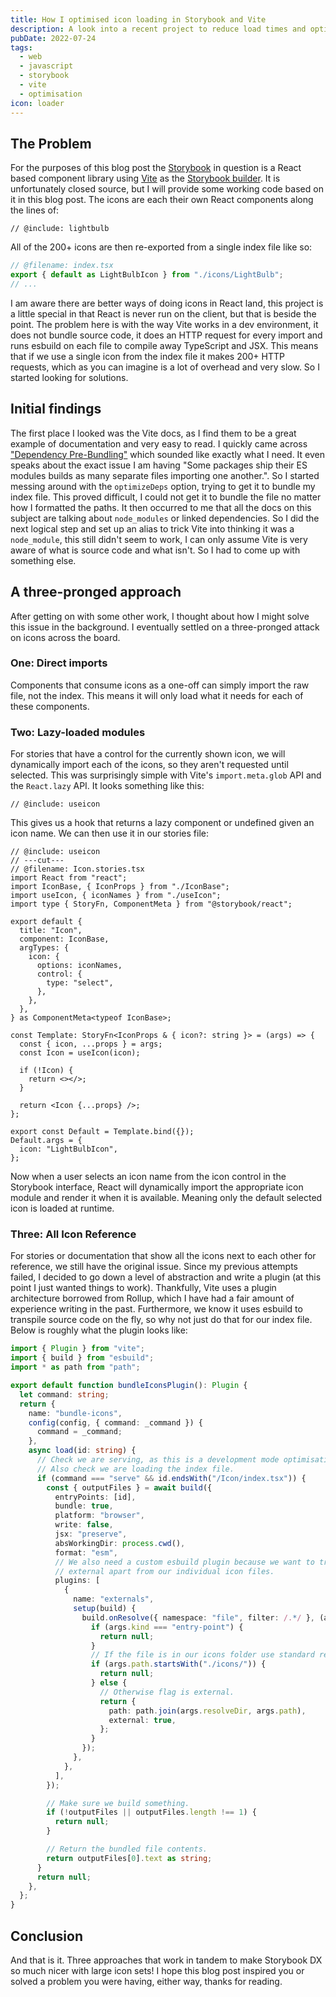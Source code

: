 ```yaml
---
title: How I optimised icon loading in Storybook and Vite
description: A look into a recent project to reduce load times and optimise icon loading in Storybook using @storybook/builder-vite.
pubDate: 2022-07-24
tags:
  - web
  - javascript
  - storybook
  - vite
  - optimisation
icon: loader
---
```


## The Problem

For the purposes of this blog post the [Storybook](https://storybook.js.org/) in question is a React based component library using [Vite](https://vitejs.dev/) as the [Storybook builder](https://github.com/storybookjs/builder-vite). It is unfortunately closed source, but I will provide some working code based on it in this blog post. The icons are each their own React components along the lines of:

<div style='display: none'>

```twoslash include iconbase
// @filename: IconBase.tsx
import React from "react";
export type IconProps = Omit<JSX.IntrinsicElements["svg"], 'ref'>;

export default function IconBase(props: IconProps) {
  const { children, ...rest } = props;
  return (
    <svg viewBox="..." width=".." height=".." {...props}>
      {children}
    </svg>
  );
}
```

```twoslash include lightbulb
// @filename: IconBase.tsx
import React from "react";
export type IconProps = Omit<JSX.IntrinsicElements["svg"], 'ref'>;

export default function IconBase(props: IconProps) {
  const { children, ...rest } = props;
  return (
    <svg viewBox="..." width=".." height=".." {...props}>
      {children}
    </svg>
  );
}
// ---cut---
// @filename: icons/LightBulb.tsx
import React from "react";
import IconBase, { IconProps } from "../IconBase";

export default function LightBulbIcon(props: IconProps) {
  return (
    <IconBase>
      <path d="..."></path>
    </IconBase>
  );
}
```

```twoslash include useicon
// @filename: IconBase.tsx
import React from "react";
export type IconProps = Omit<JSX.IntrinsicElements["svg"], 'ref'>;

export default function IconBase(props: IconProps) {
  const { children, ...rest } = props;
  return (
    <svg viewBox="..." width=".." height=".." {...props}>
      {children}
    </svg>
  );
}
// @filename: useIcon.tsx
/// <reference types="vite/client" />
function getIconPathFromName(iconName: string): string {
  return iconName;
}
// ---cut---
import React from "react";
import IconBase from "./IconBase";

const icons = import.meta.glob<{ default: typeof IconBase }>("./icons/*.tsx");

export default function useIcon(
  iconName: string | undefined
): React.LazyExoticComponent<typeof IconBase> | undefined {
  if (iconName) {
    const iconPath = getIconPathFromName(iconName);
    const iconModule = icons[iconPath];
    if (iconModule) {
      return React.lazy(iconModule);
    }
  }
}

export const iconNames = Object.keys(icons);
```

</div>

```tsx twoslash
// @include: lightbulb
```

All of the 200+ icons are then re-exported from a single index file like so:

```typescript
// @filename: index.tsx
export { default as LightBulbIcon } from "./icons/LightBulb";
// ...
```

I am aware there are better ways of doing icons in React land, this project is a little special in that React is never run on the client, but that is beside the point. The problem here is with the way Vite works in a dev environment, it does not bundle source code, it does an HTTP request for every import and runs esbuild on each file to compile away TypeScript and JSX. This means that if we use a single icon from the index file it makes 200+ HTTP requests, which as you can imagine is a lot of overhead and very slow. So I started looking for solutions.

## Initial findings

The first place I looked was the Vite docs, as I find them to be a great example of documentation and very easy to read. I quickly came across ["Dependency Pre-Bundling"](https://vitejs.dev/guide/dep-pre-bundling.html#dependency-pre-bundling) which sounded like exactly what I need. It even speaks about the exact issue I am having "Some packages ship their ES modules builds as many separate files importing one another.". So I started messing around with the `optimizeDeps` option, trying to get it to bundle my index file. This proved difficult, I could not get it to bundle the file no matter how I formatted the paths. It then occurred to me that all the docs on this subject are talking about `node_modules` or linked dependencies. So I did the next logical step and set up an alias to trick Vite into thinking it was a `node_module`, this still didn't seem to work, I can only assume Vite is very aware of what is source code and what isn't. So I had to come up with something else.

## A three-pronged approach

After getting on with some other work, I thought about how I might solve this issue in the background. I eventually settled on a three-pronged attack on icons across the board.

### One: Direct imports

Components that consume icons as a one-off can simply import the raw file, not the index. This means it will only load what it needs for each of these components.

### Two: Lazy-loaded modules

For stories that have a control for the currently shown icon, we will dynamically import each of the icons, so they aren't requested until selected. This was surprisingly simple with Vite's `import.meta.glob` API and the `React.lazy` API. It looks something like this:

```tsx twoslash
// @include: useicon
```

This gives us a hook that returns a lazy component or undefined given an icon name. We can then use it in our stories file:

```tsx twoslash
// @include: useicon
// ---cut---
// @filename: Icon.stories.tsx
import React from "react";
import IconBase, { IconProps } from "./IconBase";
import useIcon, { iconNames } from "./useIcon";
import type { StoryFn, ComponentMeta } from "@storybook/react";

export default {
  title: "Icon",
  component: IconBase,
  argTypes: {
    icon: {
      options: iconNames,
      control: {
        type: "select",
      },
    },
  },
} as ComponentMeta<typeof IconBase>;

const Template: StoryFn<IconProps & { icon?: string }> = (args) => {
  const { icon, ...props } = args;
  const Icon = useIcon(icon);

  if (!Icon) {
    return <></>;
  }

  return <Icon {...props} />;
};

export const Default = Template.bind({});
Default.args = {
  icon: "LightBulbIcon",
};
```

Now when a user selects an icon name from the icon control in the Storybook interface, React will dynamically import the appropriate icon module and render it when it is available. Meaning only the default selected icon is loaded at runtime.

### Three: All Icon Reference

For stories or documentation that show all the icons next to each other for reference, we still have the original issue. Since my previous attempts failed, I decided to go down a level of abstraction and write a plugin (at this point I just wanted things to work). Thankfully, Vite uses a plugin architecture borrowed from Rollup, which I have had a fair amount of experience writing in the past. Furthermore, we know it uses esbuild to transpile source code on the fly, so why not just do that for our index file. Below is roughly what the plugin looks like:

```typescript twoslash
import { Plugin } from "vite";
import { build } from "esbuild";
import * as path from "path";

export default function bundleIconsPlugin(): Plugin {
  let command: string;
  return {
    name: "bundle-icons",
    config(config, { command: _command }) {
      command = _command;
    },
    async load(id: string) {
      // Check we are serving, as this is a development mode optimisation.
      // Also check we are loading the index file.
      if (command === "serve" && id.endsWith("/Icon/index.tsx")) {
        const { outputFiles } = await build({
          entryPoints: [id],
          bundle: true,
          platform: "browser",
          write: false,
          jsx: "preserve",
          absWorkingDir: process.cwd(),
          format: "esm",
          // We also need a custom esbuild plugin because we want to treat everything as
          // external apart from our individual icon files.
          plugins: [
            {
              name: "externals",
              setup(build) {
                build.onResolve({ namespace: "file", filter: /.*/ }, (args) => {
                  if (args.kind === "entry-point") {
                    return null;
                  }
                  // If the file is in our icons folder use standard resolution.
                  if (args.path.startsWith("./icons/")) {
                    return null;
                  } else {
                    // Otherwise flag is external.
                    return {
                      path: path.join(args.resolveDir, args.path),
                      external: true,
                    };
                  }
                });
              },
            },
          ],
        });

        // Make sure we build something.
        if (!outputFiles || outputFiles.length !== 1) {
          return null;
        }

        // Return the bundled file contents.
        return outputFiles[0].text as string;
      }
      return null;
    },
  };
}
```

## Conclusion

And that is it. Three approaches that work in tandem to make Storybook DX so much nicer with large icon sets! I hope this blog post inspired you or solved a problem you were having, either way, thanks for reading.

